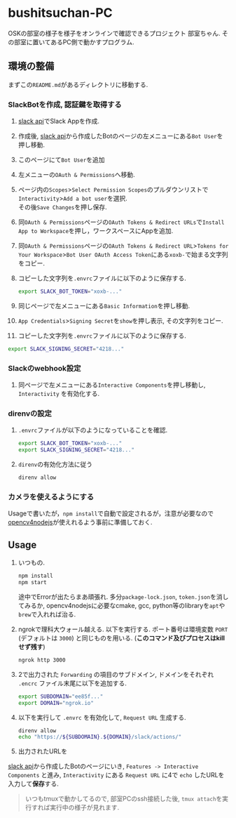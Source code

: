 # bushitsuchan-PC

OSKの部室の様子を様子をオンラインで確認できるプロジェクト 部室ちゃん.
その部室に置いてあるPC側で動かすプログラム.

## 環境の整備

まずこの`README.md`があるディレクトリに移動する.

### SlackBotを作成, 認証鍵を取得する

1. [slack api](https://api.slack.com/apps)でSlack Appを作成.
2. 作成後, [slack api](https://api.slack.com/apps)から作成したBotのページの左メニューにある`Bot User`を押し移動.
3. このページにて`Bot User`を追加
4. 左メニューの`OAuth & Permissions`へ移動.
5. ページ内の`Scopes`>`Select Permission Scopes`のプルダウンリストで`Interactivity`>`Add a bot user`を選択.  
その後`Save Changes`を押し保存.
6. 同`OAuth & Permissions`ページの`OAuth Tokens & Redirect URLs`で`Install App to Workspace`を押し，ワークスペースにAppを追加.
7. 同`OAuth & Permissions`ページの`OAuth Tokens & Redirect URL`>`Tokens for Your Workspace`>`Bot User OAuth Access Token`にある`xoxb-`で始まる文字列をコピー.
8. コピーした文字列を`.envrc`ファイルに以下のように保存する.

   ```bash
   export SLACK_BOT_TOKEN="xoxb-..."
   ```

9. 同じページで左メニューにある`Basic Information`を押し移動.
10. `App Credentials`>`Signing Secret`を`show`を押し表示, その文字列をコピー.
11. コピーした文字列を`.envrc`ファイルに以下のように保存する.

   ```bash
   export SLACK_SIGNING_SECRET="4218..."
   ```

### Slackのwebhook設定

1. 同ページで左メニューにある`Interactive Components`を押し移動し, `Interactivity` を有効化する.

### direnvの設定

1. `.envrc`ファイルが以下のようになっていることを確認.

   ```bash
   export SLACK_BOT_TOKEN="xoxb-..."
   export SLACK_SIGNING_SECRET="4218..."
   ```

2. `direnv`の有効化方法に従う

   ```bash
   direnv allow
   ```

### カメラを使えるようにする

Usageで書いたが，`npm install`で自動で設定されるが，注意が必要なので[opencv4nodejs](https://www.npmjs.com/package/opencv4nodejs#how-to-install)が使えれるよう事前に準備しておく.

## Usage

1. いつもの.

   ```bash
   npm install
   npm start
   ```

   途中でErrorが出たらまあ頑張れ. 多分`package-lock.json`, `token.json`を消してみるか, opencv4nodejsに必要なcmake, gcc, python等のlibraryを`apt`や`brew`で入れれば治る.

2. ngrokで理科大ウォール越える. 以下を実行する. ポート番号は環境変数 `PORT` (デフォルトは `3000`) と同じものを用いる. (**このコマンド及びプロセスはkillせず残す**)

   ```bash
   ngrok http 3000
   ```

3. 2で出力された `Forwarding` の項目のサブドメイン, ドメインをそれぞれ `.encrc` ファイル末尾に以下を追加する.

   ```bash
   export SUBDOMAIN="ee85f..."
   export DOMAIN="ngrok.io"
   ```

4. 以下を実行して `.envrc` を有効化して, `Request URL` 生成する.

   ```bash
   direnv allow
   echo "https://${SUBDOMAIN}.${DOMAIN}/slack/actions/"
   ```

5. 出力されたURLを

[slack api](https://api.slack.com/apps)から作成したBotのページにいき, `Features -> Interactive Components` と進み, `Interactivity` にある `Request URL` に4で `echo` したURLを入力して**保存**する.

> いつもtmuxで動かしてるので, 部室PCのssh接続した後, `tmux attach`を実行すれば実行中の様子が見れます.
